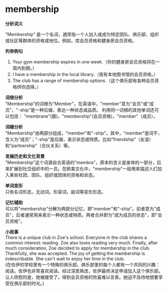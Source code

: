 # membership

**分析词义**

  

"Membership" 是一个名词，通常指一个人加入或成为特定团队、俱乐部、组织或社区等群体的资格或地位。例如，库会员资格和健身房会员资格。

  

**列举例句**

  

1.  Your gym membership expires in one week.（你的健身房会员资格将在一周内到期。）
2.  I have a membership in the local library.（我有本地图书馆的会员资格。）
3.  The club has a range of membership options.（这个俱乐部有各种会员资格供你选择。）

  

**词根分析**  
"Membership"的词根为"Member"。在英语中，"member"意为"会员"或"成员"，"-ship"是一种后缀，表达一种状态或品质。 利用同一词根的其他单词还可以包括： "membrane"(膜)，"membership"(会员资格)，"member"（成员）。

  

**词缀分析**  
"Membership"由两部分组成，"member"和"-ship"。其中，"member"是词干，含义为“成员”；"-ship"是后缀，表示状态或特质。比如“friendship”（友谊）和“partnership”（合伙关系）等。

  

**发展历史和文化背景**  
"Membership"这个词源自古英语的"membra"，原本的含义是身体的一部分，后来扩展到社交组织中的一员。在欧美文化中，"membership"一般用来描述人们加入某些社团、团队、组织或团体的资格和状态。

  

**单词变形**  
只有名词形态，无动词，形容词，副词等变形形态。

  

**记忆辅助**  
可以将"membership"分解为两部分记忆，即"member"和"-ship"。前者意为"成员"，后者通常用来表示一种状态或特质。两者合并即为"成为成员的状态"，即"会员资格"。

  

**小故事**  
There is a unique club in Zoe's school. Everyone in the club shares a common interest: reading. Zoe also loves reading very much. Finally, after much consideration, Zoe decided to apply for membership in the club. Thankfully, she was accepted. The joy of getting the membership is indescribable. She can't wait to enjoy her time in the club.  
(在佐伊的学校里有一个特殊的俱乐部。俱乐部里的每个人都有一个共同的兴趣：阅读。佐伊也非常喜欢阅读。经过深思熟虑，佐伊最终决定申请加入这个俱乐部。让人欣慰的是，她被接受了。得到会员资格的欣喜难以言表。她迫不及待地想要享受在俱乐部的时光。)
